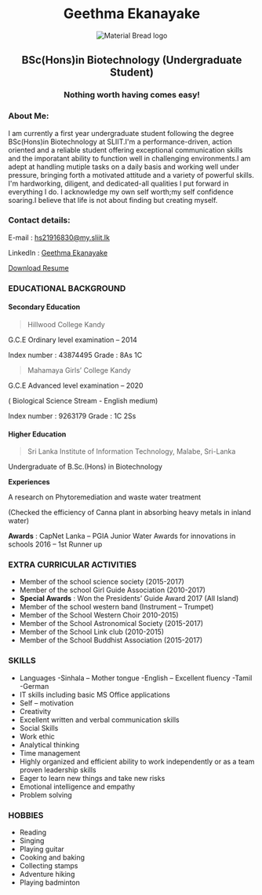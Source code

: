 # <h1 align="center"> **Geethma Ekanayake** </h1> 

<p align="center">
   <img src="https://user-images.githubusercontent.com/91940743/136074198-c5d51116-0920-42a8-895f-efec778399e8.jpg" alt="Material Bread logo"> 
</p>

## <h2 align="center"> **BSc(Hons)in Biotechnology (Undergraduate Student)** </h2> 

#### <h3 align="center"> **Nothing worth having comes easy!** </h3>

### About Me: 

I am currently a first year undergraduate student following the degree BSc(Hons)in Biotechnology at SLIIT.I'm a performance-driven, action oriented and a reliable student offering exceptional communication skills and the imporatant ability to function well in challenging environments.I am adept at handling mutiple tasks on a daily basis and working well under pressure, bringing forth a motivated attitude and a variety of powerful skills. I'm hardworking, diligent, and dedicated-all qualities l put forward in everything I do. I acknowledge my own self worth;my self confidence soaring.I believe that life is not about finding but creating myself.

### Contact details:

E-mail : [hs21916830@my.sliit.lk](mailto:hs21916830@my.sliit.lk) 

LinkedIn : [Geethma Ekanayake](https://www.linkedin.com/in/geethma-ekanayake-769792218/?originalSubdomain=lk)

[Download Resume](https://drive.google.com/file/d/1Lsy_CUizUSAFRKAYa1Dj-mQid9H-oz0C/view?usp=sharing)

### EDUCATIONAL BACKGROUND

#### Secondary Education 

> Hillwood College Kandy

   G.C.E Ordinary level examination – 2014

   Index number : 43874495 Grade : 8As 1C

> Mahamaya Girls’ College Kandy

   G.C.E Advanced level examination – 2020

   ( Biological Science Stream - English medium)

   Index number : 9263179 Grade : 1C 2Ss

#### Higher Education

> Sri Lanka Institute of Information Technology, Malabe, Sri-Lanka 

  Undergraduate of B.Sc.(Hons) in Biotechnology

**Experiences**

 A research on Phytoremediation and waste water treatment

(Checked the efficiency of Canna plant in absorbing heavy metals in inland water)

**Awards** : CapNet Lanka – PGIA Junior Water Awards for innovations in schools 2016 – 1st Runner up

### EXTRA CURRICULAR ACTIVITIES

* Member of the school science society (2015-2017)
* Member of the school Girl Guide Association (2010-2017)
* **Special Awards** : Won the Presidents’ Guide Award 2017 (All Island)
* Member of the school western band (Instrument – Trumpet)
* Member of the School Western Choir 2010-2015)
* Member of the School Astronomical Society (2015-2017)
* Member of the School Link club (2010-2015)
* Member of the School Buddhist Association (2015-2017)

### SKILLS

* Languages
-Sinhala – Mother tongue
-English – Excellent fluency
-Tamil
-German
* IT skills including basic MS Office applications
* Self – motivation
* Creativity
* Excellent written and verbal communication skills
* Social Skills
* Work ethic
* Analytical thinking
* Time management
* Highly organized and efficient ability to work
 independently or as a team proven leadership skills
* Eager to learn new things and take new risks
* Emotional intelligence and empathy
* Problem solving

### HOBBIES

 * Reading
 * Singing
 * Playing guitar
 * Cooking and baking
 * Collecting stamps
 * Adventure hiking
 * Playing badminton
 
 



